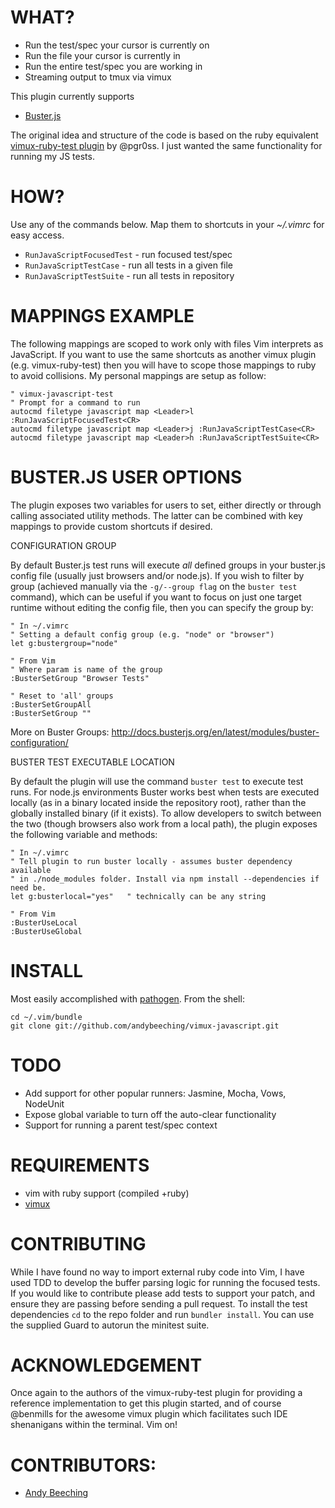 WHAT?
====================

- Run the test/spec your cursor is currently on
- Run the file your cursor is currently in
- Run the entire test/spec you are working in
- Streaming output to tmux via vimux

This plugin currently supports
  - [Buster.js](http://busterjs.org)

The original idea and structure of the code is based on the ruby equivalent [vimux-ruby-test plugin](https://github.com/pgr0ss/vimux-ruby-test) by @pgr0ss. I just wanted the same functionality for running my JS tests.

HOW?
====================

Use any of the commands below. Map them to shortcuts in your *~/.vimrc* for easy access.

  - `RunJavaScriptFocusedTest` - run focused test/spec
  - `RunJavaScriptTestCase` - run all tests in a given file
  - `RunJavaScriptTestSuite` - run all tests in repository

MAPPINGS EXAMPLE
====================

The following mappings are scoped to work only with files Vim interprets as JavaScript. If you want to use the same shortcuts as another vimux plugin (e.g. vimux-ruby-test) then you will have to scope those mappings to ruby to avoid collisions. My personal mappings are setup as follow:

```vim
" vimux-javascript-test
" Prompt for a command to run
autocmd filetype javascript map <Leader>l :RunJavaScriptFocusedTest<CR>
autocmd filetype javascript map <Leader>j :RunJavaScriptTestCase<CR>
autocmd filetype javascript map <Leader>h :RunJavaScriptTestSuite<CR>
```

BUSTER.JS USER OPTIONS
====================

The plugin exposes two variables for users to set, either directly or through calling associated utility methods. The latter can be combined with key mappings to provide custom shortcuts if desired.

CONFIGURATION GROUP

By default Buster.js test runs will execute _all_ defined groups in your buster.js config file (usually just browsers and/or node.js). If you wish to filter by group (achieved manually via the `-g/--group flag` on the `buster test` command), which can be useful if you want to focus on just one target runtime without editing the config file, then you can specify the group by:

```vim
" In ~/.vimrc
" Setting a default config group (e.g. "node" or "browser")
let g:bustergroup="node"

" From Vim
" Where param is name of the group
:BusterSetGroup "Browser Tests"

" Reset to 'all' groups
:BusterSetGroupAll
:BusterSetGroup ""
```

More on Buster Groups: http://docs.busterjs.org/en/latest/modules/buster-configuration/

BUSTER TEST EXECUTABLE LOCATION

By default the plugin will use the command `buster test` to execute test runs. For node.js environments Buster works best when tests are executed locally (as in a binary located inside the repository root), rather than the globally installed binary (if it exists). To allow developers to switch between the two (though browsers also work from a local path), the plugin exposes the following variable and methods:

```vim
" In ~/.vimrc
" Tell plugin to run buster locally - assumes buster dependency available
" in ./node_modules folder. Install via npm install --dependencies if need be.
let g:busterlocal="yes"   " technically can be any string

" From Vim
:BusterUseLocal
:BusterUseGlobal
```

INSTALL
====================

Most easily accomplished with [pathogen](https://github.com/tpope/vim-pathogen). From the shell:

```
cd ~/.vim/bundle
git clone git://github.com/andybeeching/vimux-javascript.git
```

TODO
===================

- Add support for other popular runners: Jasmine, Mocha, Vows, NodeUnit
- Expose global variable to turn off the auto-clear functionality
- Support for running a parent test/spec context

REQUIREMENTS
====================

- vim with ruby support (compiled +ruby)
- [vimux](https://github.com/benmills/vimux)

CONTRIBUTING
====================

While I have found no way to import external ruby code into Vim, I have used TDD to develop the buffer parsing logic for running the focused tests. If you would like to contribute please add tests to support your patch, and ensure they are passing before sending a pull request. To install the test dependencies `cd` to the repo folder and run `bundler install`. You can use the supplied Guard to autorun the minitest suite.

ACKNOWLEDGEMENT
====================

Once again to the authors of the vimux-ruby-test plugin for providing a reference implementation to get this plugin started, and of course @benmills for the awesome vimux plugin which facilitates such IDE shenanigans within the terminal. Vim on!

CONTRIBUTORS:
====================

- [Andy Beeching](https://github.com/andybeeching)
